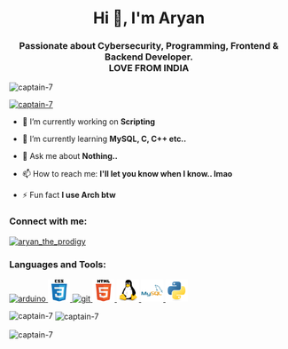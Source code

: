 <h1 align="center">Hi 👋, I'm Aryan</h1>
<h3 align="center">Passionate about Cybersecurity, Programming, Frontend & Backend Developer.<br> LOVE FROM INDIA</h3>

<p align="left"> <img src="https://komarev.com/ghpvc/?username=captain-7&label=Profile%20views&color=0e75b6&style=flat" alt="captain-7" /> </p>

<p align="left"> <a href="https://github.com/ryo-ma/github-profile-trophy"><img src="https://github-profile-trophy.vercel.app/?username=captain-7" alt="captain-7" /></a> </p>

- 🔭 I’m currently working on **Scripting**

- 🌱 I’m currently learning **MySQL, C, C++ etc..**

- 💬 Ask me about **Nothing..**

- 📫 How to reach me: **I'll let you know when I know.. lmao**

- ⚡ Fun fact **I use Arch btw**

<h3 align="left">Connect with me:</h3>
<p align="left">
<a href="https://instagram.com/aryan_the_prodigy" target="blank"><img align="center" src="https://raw.githubusercontent.com/rahuldkjain/github-profile-readme-generator/master/src/images/icons/Social/instagram.svg" alt="aryan_the_prodigy" height="30" width="40" /></a>
</p>

<h3 align="left">Languages and Tools:</h3>
<p align="left"> <a href="https://www.arduino.cc/" target="_blank" rel="noreferrer"> <img src="https://cdn.worldvectorlogo.com/logos/arduino-1.svg" alt="arduino" width="40" height="40"/> </a> <a href="https://www.w3schools.com/css/" target="_blank" rel="noreferrer"> <img src="https://raw.githubusercontent.com/devicons/devicon/master/icons/css3/css3-original-wordmark.svg" alt="css3" width="40" height="40"/> </a> <a href="https://git-scm.com/" target="_blank" rel="noreferrer"> <img src="https://www.vectorlogo.zone/logos/git-scm/git-scm-icon.svg" alt="git" width="40" height="40"/> </a> <a href="https://www.w3.org/html/" target="_blank" rel="noreferrer"> <img src="https://raw.githubusercontent.com/devicons/devicon/master/icons/html5/html5-original-wordmark.svg" alt="html5" width="40" height="40"/> </a> <a href="https://www.linux.org/" target="_blank" rel="noreferrer"> <img src="https://raw.githubusercontent.com/devicons/devicon/master/icons/linux/linux-original.svg" alt="linux" width="40" height="40"/> </a> <a href="https://www.mysql.com/" target="_blank" rel="noreferrer"> <img src="https://raw.githubusercontent.com/devicons/devicon/master/icons/mysql/mysql-original-wordmark.svg" alt="mysql" width="40" height="40"/> </a> <a href="https://www.python.org" target="_blank" rel="noreferrer"> <img src="https://raw.githubusercontent.com/devicons/devicon/master/icons/python/python-original.svg" alt="python" width="40" height="40"/> </a> </p>

<p><img align="left" src="https://github-readme-stats.vercel.app/api/top-langs?username=captain-7&show_icons=true&locale=en&layout=compact" alt="captain-7" /></p>

<p>&nbsp;<img align="center" src="https://github-readme-stats.vercel.app/api?username=captain-7&show_icons=true&locale=en" alt="captain-7" /></p>

<p><img align="center" src="https://github-readme-streak-stats.herokuapp.com/?user=captain-7&" alt="captain-7" /></p>
